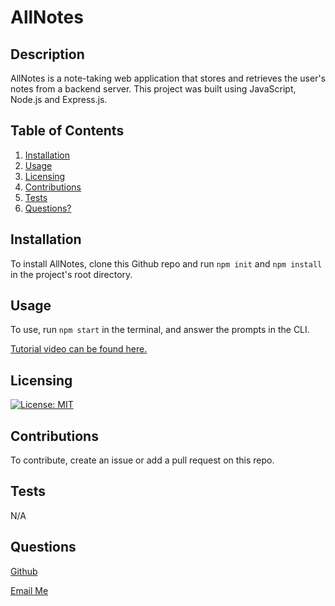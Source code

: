 
# AllNotes
## Description
AllNotes is a note-taking web application that stores and retrieves the user's notes from a backend server. This project was built using JavaScript, Node.js and Express.js.

## Table of Contents
1. [Installation](#Installation)
2. [Usage](#Usage)
3. [Licensing](#Licensing)
4. [Contributions](#Contributions)
5. [Tests](#Tests)
6. [Questions?](#Questions)
    
## Installation
To install AllNotes, clone this Github repo and run `npm init` and `npm install` in the project's root directory.
## Usage
To use, run `npm start` in the terminal, and answer the prompts in the CLI.

[Tutorial video can be found here.](https://drive.google.com/file/d/11ziXN7lOcneYrIpvbVx-_9aHOchHO1CZ/view)
## Licensing
[![License: MIT](https://img.shields.io/badge/License-MIT-yellow.svg)](https://opensource.org/licenses/MIT)
## Contributions
To contribute, create an issue or add a pull request on this repo.
## Tests
N/A
## Questions
[Github](https://github.com/mberti13)

[Email Me](mailto:matt.berti13@gmail.com)
